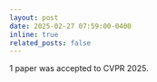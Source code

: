 ```yaml
---
layout: post
date: 2025-02-27 07:59:00-0400
inline: true
related_posts: false
---
```


1 paper was accepted to CVPR 2025.
